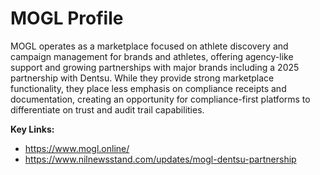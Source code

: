# MOGL Profile

MOGL operates as a marketplace focused on athlete discovery and campaign management for brands and athletes, offering agency-like support and growing partnerships with major brands including a 2025 partnership with Dentsu. While they provide strong marketplace functionality, they place less emphasis on compliance receipts and documentation, creating an opportunity for compliance-first platforms to differentiate on trust and audit trail capabilities.

**Key Links:**
- https://www.mogl.online/
- https://www.nilnewsstand.com/updates/mogl-dentsu-partnership